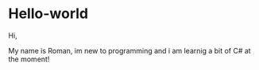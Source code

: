 # Hello-world
Hi,

My name is Roman, im new to programming and i am learnig a bit of C# at the moment!
